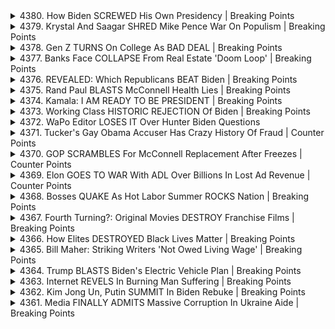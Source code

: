 <details>
<summary>4380. How Biden SCREWED His Own Presidency | Breaking Points</summary><br>

<a href="https://www.youtube.com/watch?v=7BVJghFRM0k" target="_blank">
    <img src="https://img.youtube.com/vi/7BVJghFRM0k/maxresdefault.jpg" 
        alt="[Youtube]" width="200">
</a>

# How Biden SCREWED His Own Presidency | Breaking Points


</details>

<details>
<summary>4379. Krystal And Saagar SHRED Mike Pence War On Populism | Breaking Points</summary><br>

<a href="https://www.youtube.com/watch?v=lCDb3FTLBEs" target="_blank">
    <img src="https://img.youtube.com/vi/lCDb3FTLBEs/maxresdefault.jpg" 
        alt="[Youtube]" width="200">
</a>

# Krystal And Saagar SHRED Mike Pence War On Populism | Breaking Points


</details>

<details>
<summary>4378. Gen Z TURNS On College As BAD DEAL | Breaking Points</summary><br>

<a href="https://www.youtube.com/watch?v=o8BJi6Pm9GA" target="_blank">
    <img src="https://img.youtube.com/vi/o8BJi6Pm9GA/maxresdefault.jpg" 
        alt="[Youtube]" width="200">
</a>

# Gen Z TURNS On College As BAD DEAL | Breaking Points


</details>

<details>
<summary>4377. Banks Face COLLAPSE From Real Estate 'Doom Loop' | Breaking Points</summary><br>

<a href="https://www.youtube.com/watch?v=fFb0hWSy9Fo" target="_blank">
    <img src="https://img.youtube.com/vi/fFb0hWSy9Fo/maxresdefault.jpg" 
        alt="[Youtube]" width="200">
</a>

# Banks Face COLLAPSE From Real Estate 'Doom Loop' | Breaking Points


</details>

<details>
<summary>4376. REVEALED: Which Republicans BEAT Biden | Breaking Points</summary><br>

<a href="https://www.youtube.com/watch?v=B0D3OaGP720" target="_blank">
    <img src="https://img.youtube.com/vi/B0D3OaGP720/maxresdefault.jpg" 
        alt="[Youtube]" width="200">
</a>

# REVEALED: Which Republicans BEAT Biden | Breaking Points


</details>

<details>
<summary>4375. Rand Paul BLASTS McConnell Health Lies | Breaking Points</summary><br>

<a href="https://www.youtube.com/watch?v=FWbcZlgLeJc" target="_blank">
    <img src="https://img.youtube.com/vi/FWbcZlgLeJc/maxresdefault.jpg" 
        alt="[Youtube]" width="200">
</a>

# Rand Paul BLASTS McConnell Health Lies | Breaking Points


</details>

<details>
<summary>4374. Kamala: I AM READY TO BE PRESIDENT | Breaking Points</summary><br>

<a href="https://www.youtube.com/watch?v=EbCwEWWKdOg" target="_blank">
    <img src="https://img.youtube.com/vi/EbCwEWWKdOg/maxresdefault.jpg" 
        alt="[Youtube]" width="200">
</a>

# Kamala: I AM READY TO BE PRESIDENT | Breaking Points


</details>

<details>
<summary>4373. Working Class HISTORIC REJECTION Of Biden | Breaking Points</summary><br>

<a href="https://www.youtube.com/watch?v=d0TNYdcqW7g" target="_blank">
    <img src="https://img.youtube.com/vi/d0TNYdcqW7g/maxresdefault.jpg" 
        alt="[Youtube]" width="200">
</a>

# Working Class HISTORIC REJECTION Of Biden | Breaking Points


</details>

<details>
<summary>4372. WaPo Editor LOSES IT Over Hunter Biden Questions</summary><br>

<a href="https://www.youtube.com/watch?v=7lGyN93dbrI" target="_blank">
    <img src="https://img.youtube.com/vi/7lGyN93dbrI/maxresdefault.jpg" 
        alt="[Youtube]" width="200">
</a>

# WaPo Editor LOSES IT Over Hunter Biden Questions


</details>

<details>
<summary>4371. Tucker's Gay Obama Accuser Has Crazy History Of Fraud | Counter Points</summary><br>

<a href="https://www.youtube.com/watch?v=bjn2ra9wy-I" target="_blank">
    <img src="https://img.youtube.com/vi/bjn2ra9wy-I/maxresdefault.jpg" 
        alt="[Youtube]" width="200">
</a>

# Tucker's Gay Obama Accuser Has Crazy History Of Fraud | Counter Points


</details>

<details>
<summary>4370. GOP SCRAMBLES For McConnell Replacement After Freezes | Counter Points</summary><br>

<a href="https://www.youtube.com/watch?v=lSV6_2pBP9Y" target="_blank">
    <img src="https://img.youtube.com/vi/lSV6_2pBP9Y/maxresdefault.jpg" 
        alt="[Youtube]" width="200">
</a>

# GOP SCRAMBLES For McConnell Replacement After Freezes | Counter Points


</details>

<details>
<summary>4369. Elon GOES TO WAR With ADL Over Billions In Lost Ad Revenue | Counter Points</summary><br>

<a href="https://www.youtube.com/watch?v=FQqzFId0yyY" target="_blank">
    <img src="https://img.youtube.com/vi/FQqzFId0yyY/maxresdefault.jpg" 
        alt="[Youtube]" width="200">
</a>

# Elon GOES TO WAR With ADL Over Billions In Lost Ad Revenue | Counter Points


</details>

<details>
<summary>4368. Bosses QUAKE As Hot Labor Summer ROCKS Nation | Breaking Points</summary><br>

<a href="https://www.youtube.com/watch?v=MLgp5CTRRa8" target="_blank">
    <img src="https://img.youtube.com/vi/MLgp5CTRRa8/maxresdefault.jpg" 
        alt="[Youtube]" width="200">
</a>

# Bosses QUAKE As Hot Labor Summer ROCKS Nation | Breaking Points


</details>

<details>
<summary>4367. Fourth Turning?: Original Movies DESTROY Franchise Films | Breaking Points</summary><br>

<a href="https://www.youtube.com/watch?v=7X0TPPNP8JQ" target="_blank">
    <img src="https://img.youtube.com/vi/7X0TPPNP8JQ/maxresdefault.jpg" 
        alt="[Youtube]" width="200">
</a>

# Fourth Turning?: Original Movies DESTROY Franchise Films | Breaking Points


</details>

<details>
<summary>4366. How Elites DESTROYED Black Lives Matter | Breaking Points</summary><br>

<a href="https://www.youtube.com/watch?v=Bt8XBQJOrpU" target="_blank">
    <img src="https://img.youtube.com/vi/Bt8XBQJOrpU/maxresdefault.jpg" 
        alt="[Youtube]" width="200">
</a>

# How Elites DESTROYED Black Lives Matter | Breaking Points


</details>

<details>
<summary>4365. Bill Maher: Striking Writers 'Not Owed Living Wage' | Breaking Points</summary><br>

<a href="https://www.youtube.com/watch?v=LYpPGA7Em34" target="_blank">
    <img src="https://img.youtube.com/vi/LYpPGA7Em34/maxresdefault.jpg" 
        alt="[Youtube]" width="200">
</a>

# Bill Maher: Striking Writers 'Not Owed Living Wage' | Breaking Points


</details>

<details>
<summary>4364. Trump BLASTS Biden's Electric Vehicle Plan | Breaking Points</summary><br>

<a href="https://www.youtube.com/watch?v=5XbXm9zeJR8" target="_blank">
    <img src="https://img.youtube.com/vi/5XbXm9zeJR8/maxresdefault.jpg" 
        alt="[Youtube]" width="200">
</a>

# Trump BLASTS Biden's Electric Vehicle Plan | Breaking Points


</details>

<details>
<summary>4363. Internet REVELS In Burning Man Suffering | Breaking Points</summary><br>

<a href="https://www.youtube.com/watch?v=rnHkNVQhuCk" target="_blank">
    <img src="https://img.youtube.com/vi/rnHkNVQhuCk/maxresdefault.jpg" 
        alt="[Youtube]" width="200">
</a>

# Internet REVELS In Burning Man Suffering | Breaking Points


</details>

<details>
<summary>4362. Kim Jong Un, Putin SUMMIT In Biden Rebuke | Breaking Points</summary><br>

<a href="https://www.youtube.com/watch?v=uzx1okHNE4s" target="_blank">
    <img src="https://img.youtube.com/vi/uzx1okHNE4s/maxresdefault.jpg" 
        alt="[Youtube]" width="200">
</a>

# Kim Jong Un, Putin SUMMIT In Biden Rebuke | Breaking Points


</details>

<details>
<summary>4361. Media FINALLY ADMITS Massive Corruption In Ukraine Aide | Breaking Points</summary><br>

<a href="https://www.youtube.com/watch?v=ka9UtNHvsMU" target="_blank">
    <img src="https://img.youtube.com/vi/ka9UtNHvsMU/maxresdefault.jpg" 
        alt="[Youtube]" width="200">
</a>

# Media FINALLY ADMITS Massive Corruption In Ukraine Aide | Breaking Points


</details>

